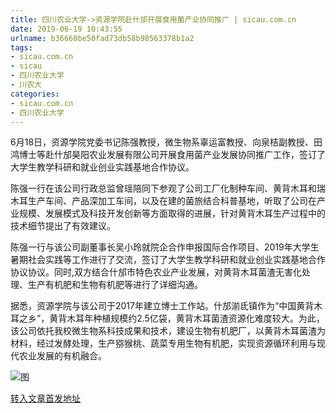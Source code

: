 ```yaml
---
title: 四川农业大学->资源学院赴什邡开展食用菌产业协同推广 | sicau.com.cn
date: 2019-06-19 10:43:55
urlname: b36660be50fad73db58b98563378b1a2
tags: 
- sicau.com.cn
- sicau
- 四川农业大学
- 川农大
categories:
- sicau.com.cn
- 四川农业大学
---
```



6月18日，资源学院党委书记陈强教授，微生物系辜运富教授、向泉桔副教授、田鸿博士等赴什邡昊阳农业发展有限公司开展食用菌产业发展协同推广工作，签订了大学生教学科研和就业创业实践基地合作协议。

陈强一行在该公司行政总监曾瑶陪同下参观了公司工厂化制种车间、黄背木耳和瑞木耳生产车间、产品深加工车间，以及在建的菌旅结合科普基地，听取了公司在产业规模、发展模式及科技开发创新等方面取得的进展，针对黄背木耳生产过程中的技术细节提出了有效建议。

陈强一行与该公司副董事长吴小玲就院企合作申报国际合作项目、2019年大学生暑期社会实践等工作进行了交流，签订了大学生教学科研和就业创业实践基地合作协议协议。同时,双方结合什邡市特色农业产业发展，对黄背木耳菌渣无害化处理、生产有机肥和生物有机肥等进行了详细沟通。

据悉，资源学院与该公司于2017年建立博士工作站。什邡湔氐镇作为“中国黄背木耳之乡”，黄背木耳年种植规模约2.5亿袋，黄背木耳菌渣资源化难度较大。为此，该公司依托我校微生物系科技成果和技术，建设生物有机肥厂，以黄背木耳菌渣为材料，经过发酵处理，生产猕猴桃、蔬菜专用生物有机肥，实现资源循环利用与现代农业发展的有机融合。



![图](https://news.sicau.edu.cn/__local/2/78/5F/81C5EAE0045B9CF1A4BD51D8E50_9E7ED85F_3C44A.jpg)

[转入文章首发地址](https://news.sicau.edu.cn/info/1078/52131.htm)